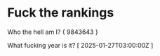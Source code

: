 # Fuck the rankings

Who the hell am I?
{ 9843643 }

What fucking year is it?
[ 2025-01-27T03:00:00Z ]
